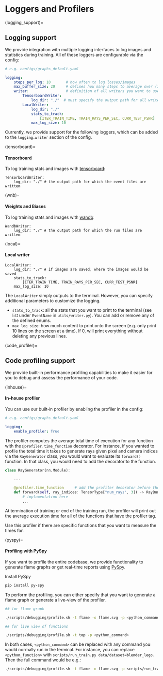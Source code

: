 # Loggers and Profilers

(logging_support)=
## Logging support

We provide integration with multiple logging interfaces to log images and statistics during training. 
All of these loggers are configurable via the config:

```yaml
# e.g. configs/graphs_default.yaml

logging:
    steps_per_log: 10       # how often to log losses/images
    max_buffer_size: 20     # defines how many steps to average over (if reporting averages)
    writer:                 # definition of all writers you want to use
        TensorboardWriter:  
            log_dir: "./"  # must specify the output path for all writers
        LocalWriter:
            log_dir: "./"
            stats_to_track:
                [ITER_TRAIN_TIME, TRAIN_RAYS_PER_SEC, CURR_TEST_PSNR]
            max_log_size: 10 
```

Currently, we provide support for the following loggers, which can be added to the `logging.writer` section of the config.

(tensorboard)=
#### Tensorboard
To log training stats and images with [tensorboard](https://www.tensorflow.org/tensorboard):
```
TensorboardWriter:
    log_dir: "./" # the output path for which the event files are written
```

(wnb)=
#### Weights and Biases
To log training stats and images with [wandb](https://wandb.ai/site):
```
WandbWriter:
    log_dir: "./" # the output path for which the run files are written
```

(local)=
#### Local writer
```
LocalWriter:
    log_dir: "./" # if images are saved, where the images would be saved
    stats_to_track: 
        [ITER_TRAIN_TIME, TRAIN_RAYS_PER_SEC, CURR_TEST_PSNR]
    max_log_size: 10 
```

The `LocalWriter` simply outputs to the terminal. However, you can specify additional parameters to customize the logging.
* `stats_to_track`: all the stats that you want to print to the terminal (see list under `EventName` in `utils/writer.py`). You can add or remove any of the defined enums. 
* `max_log_size`: how much content to print onto the screen (e.g. only print 10 lines on the screen at a time). If 0, will print everything without deleting any previous lines.


(code_profiler)=
## Code profiling support
We provide built-in performance profiling capabilities to make it easier for you to debug and assess the performance of your code. 

(inhouse)=
#### In-house profiler
You can use our built-in profiler by enabling the profiler in the config:

```yaml
# e.g. configs/graphs_default.yaml

logging:
    enable_profiler: True
```

The profiler computes the average total time of execution for any function with the `@profiler.time_function` decorator. 
For instance, if you wanted to profile the total time it takes to generate rays given pixel and camera indices via the `RayGenerator` class, you would want to evaluate its `forward()` function. In that class, you would need to add the decorator to the function.


```python
class RayGenerator(nn.Module):

    ...

    @profiler.time_function     # add the profiler decorator before the function
    def forward(self, ray_indices: TensorType["num_rays", 3]) -> RayBundle:
        # implementation here
        ...
```

At termination of training or end of the training run, the profiler will print out the average execution time for all of the functions that have the profiler tag. 

Use this profiler if there are specific functions that you want to measure the times for.


(pyspy)=
#### Profiling with PySpy
If you want to profile the entire codebase, we provide functionality to generate flame graphs or get real-time reports using [PySpy](https://github.com/benfred/py-spy).

Install PySpy

```bash
pip install py-spy
```

To perform the profiling, you can either specify that you want to generate a flame graph or generate a live-view of the profiler.

```bash
## for flame graph

./scripts/debugging/profile.sh -t flame -o flame.svg -p <python_command>

## for live view of functions

./scripts/debugging/profile.sh -t top -p <python_command> 
```

In both cases, `<python_command>` can be replaced with any command you would normally run in the terminal. For instance, you can replace `<python_function>` with `scripts/run_train.py data/dataset=blender_lego`. Then the full command would be e.g.:

```bash
./scripts/debugging/profile.sh -t flame -o flame.svg -p scripts/run_train.py data/dataset=blender_lego
```